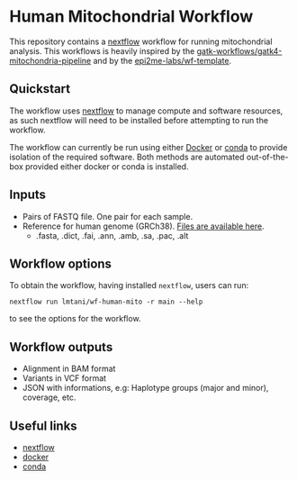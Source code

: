 # Human Mitochondrial Workflow

This repository contains a [nextflow](https://www.nextflow.io/) workflow
for running mitochondrial analysis. This workflows is heavily inspired by the [gatk-workflows/gatk4-mitochondria-pipeline](https://github.com/gatk-workflows/gatk4-mitochondria-pipeline) and by
the [epi2me-labs/wf-template](https://github.com/epi2me-labs/wf-template).


## Quickstart

The workflow uses [nextflow](https://www.nextflow.io/) to manage compute and
software resources, as such nextflow will need to be installed before attempting
to run the workflow.

The workflow can currently be run using either
[Docker](https://www.docker.com/products/docker-desktop) or
[conda](https://docs.conda.io/en/latest/miniconda.html) to provide isolation of
the required software. Both methods are automated out-of-the-box provided
either docker or conda is installed.


## Inputs

- Pairs of FASTQ file. One pair for each sample.
- Reference for human genome (GRCh38). [Files are available here](https://console.cloud.google.com/storage/browser/genomics-public-data/references/hg38/v0).
  - .fasta, .dict, .fai, .ann, .amb, .sa, .pac, .alt

## Workflow options

To obtain the workflow, having installed `nextflow`, users can run:

```
nextflow run lmtani/wf-human-mito -r main --help
```

to see the options for the workflow.

## Workflow outputs

- Alignment in BAM format
- Variants in VCF format
- JSON with informations, e.g: Haplotype groups (major and minor), coverage, etc.

## Useful links

* [nextflow](https://www.nextflow.io/)
* [docker](https://www.docker.com/products/docker-desktop)
* [conda](https://docs.conda.io/en/latest/miniconda.html)
